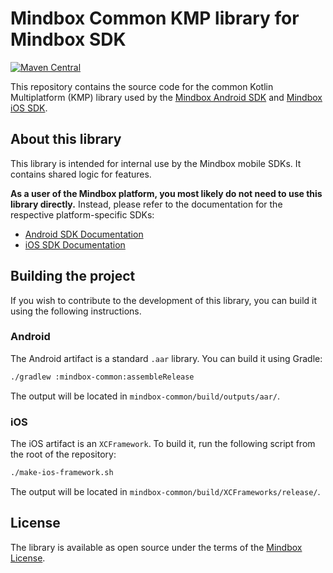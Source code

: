 # Mindbox Common KMP library for Mindbox SDK

[![Maven Central](https://maven-badges.sml.io/maven-central/cloud.mindbox/kmp-common-sdk/badge.svg)](https://central.sonatype.com/artifact/cloud.mindbox/kmp-common-sdk)

This repository contains the source code for the common Kotlin Multiplatform (KMP) library used by the [Mindbox Android SDK](https://github.com/mindbox-cloud/android-sdk) and [Mindbox iOS SDK](https://github.com/mindbox-cloud/ios-sdk).

## About this library

This library is intended for internal use by the Mindbox mobile SDKs. It contains shared logic for features.

**As a user of the Mindbox platform, you most likely do not need to use this library directly.** Instead, please refer to the documentation for the respective platform-specific SDKs:

*   [Android SDK Documentation](https://developers.mindbox.ru/docs/android-sdk-initialization)
*   [iOS SDK Documentation](https://developers.mindbox.ru/docs/ios-sdk-initialization)

## Building the project

If you wish to contribute to the development of this library, you can build it using the following instructions.

### Android

The Android artifact is a standard `.aar` library. You can build it using Gradle:

```bash
./gradlew :mindbox-common:assembleRelease
```

The output will be located in `mindbox-common/build/outputs/aar/`.

### iOS

The iOS artifact is an `XCFramework`. To build it, run the following script from the root of the repository:

```bash
./make-ios-framework.sh
```

The output will be located in `mindbox-common/build/XCFrameworks/release/`.

## License

The library is available as open source under the terms of the [Mindbox License](https://github.com/mindbox-cloud/kmp-common-sdk/blob/master/LICENSE.md). 